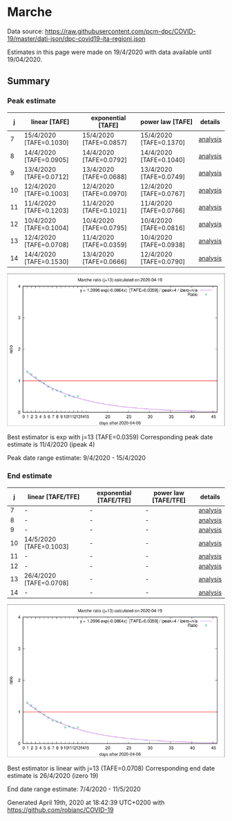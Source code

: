 # Marche


Data source: https://raw.githubusercontent.com/pcm-dpc/COVID-19/master/dati-json/dpc-covid19-ita-regioni.json

Estimates in this page were made on 19/4/2020 with data available until 19/04/2020.


## Summary 

### Peak estimate 
|j|linear [TAFE]|exponential [TAFE]|power law [TAFE]|details|
|---|----|-----------|---------|-------|
|7|15/4/2020 [TAFE=0.1030]|15/4/2020 [TAFE=0.0857]|15/4/2020 [TAFE=0.1370]|[analysis](COVID-19_marche_j7_2020-04-19.md)|
|8|14/4/2020 [TAFE=0.0905]|14/4/2020 [TAFE=0.0792]|14/4/2020 [TAFE=0.1040]|[analysis](COVID-19_marche_j8_2020-04-19.md)|
|9|13/4/2020 [TAFE=0.0712]|13/4/2020 [TAFE=0.0688]|13/4/2020 [TAFE=0.0749]|[analysis](COVID-19_marche_j9_2020-04-19.md)|
|10|12/4/2020 [TAFE=0.1003]|12/4/2020 [TAFE=0.0970]|12/4/2020 [TAFE=0.0767]|[analysis](COVID-19_marche_j10_2020-04-19.md)|
|11|11/4/2020 [TAFE=0.1203]|11/4/2020 [TAFE=0.1021]|11/4/2020 [TAFE=0.0766]|[analysis](COVID-19_marche_j11_2020-04-19.md)|
|12|10/4/2020 [TAFE=0.1004]|10/4/2020 [TAFE=0.0795]|10/4/2020 [TAFE=0.0816]|[analysis](COVID-19_marche_j12_2020-04-19.md)|
|13|12/4/2020 [TAFE=0.0708]|11/4/2020 [TAFE=0.0359]|10/4/2020 [TAFE=0.0938]|[analysis](COVID-19_marche_j13_2020-04-19.md)|
|14|14/4/2020 [TAFE=0.1530]|13/4/2020 [TAFE=0.0666]|12/4/2020 [TAFE=0.0790]|[analysis](COVID-19_marche_j14_2020-04-19.md)|

![best peak estimate](COVID-19_marche_j13_2020-04-19.png)

Best estimator is exp with j=13 (TAFE=0.0359)
Corresponding peak date estimate is 11/4/2020 (ipeak 4)


Peak date range estimate: 9/4/2020 - 15/4/2020

### End estimate 
|j|linear [TAFE/TFE]|exponential [TAFE/TFE]|power law [TAFE/TFE]|details|
|---|----|-----------|---------|-------|
|7|-|-|-|[analysis](COVID-19_marche_j7_2020-04-19.md)|
|8|-|-|-|[analysis](COVID-19_marche_j8_2020-04-19.md)|
|9|-|-|-|[analysis](COVID-19_marche_j9_2020-04-19.md)|
|10|14/5/2020 [TAFE=0.1003]|-|-|[analysis](COVID-19_marche_j10_2020-04-19.md)|
|11|-|-|-|[analysis](COVID-19_marche_j11_2020-04-19.md)|
|12|-|-|-|[analysis](COVID-19_marche_j12_2020-04-19.md)|
|13|26/4/2020 [TAFE=0.0708]|-|-|[analysis](COVID-19_marche_j13_2020-04-19.md)|
|14|-|-|-|[analysis](COVID-19_marche_j14_2020-04-19.md)|

![best zero estimate](COVID-19_marche_j13_2020-04-19.png)

Best estimator is linear with j=13 (TAFE=0.0708)
Corresponding end date estimate is 26/4/2020 (izero 19)


End date range estimate: 7/4/2020 - 11/5/2020

Generated April 19th, 2020 at 18:42:39 UTC+0200 with https://github.com/robianc/COVID-19

